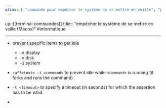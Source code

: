 ```yaml
---
alias: [ "commande pour empêcher le système de se mettre en veille", "prevent system idle" ]
---
```

up::[[terminal commandes]] 
title:: "empêcher le système de se mettre en veille (Macos)"
#informatique 

---

 - prevent specific items to get idle
     - `-d` display
     - `-m` disk
     - `-i` system

 - `caffeinate -i <command>` to prevent idle while `<command>` is running (it forks and runs the command)

 - `-t <timeout>` to specify a timeout (in seconds) for which the assertion has to be valid 
 - 